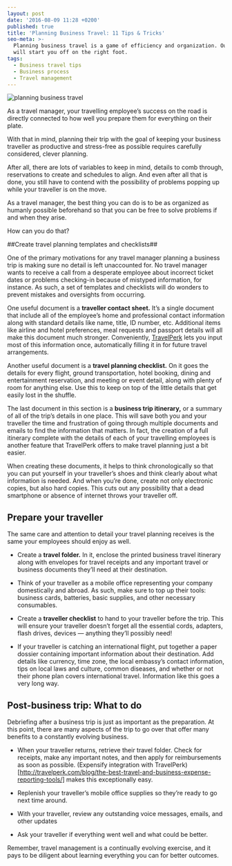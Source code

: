 ```yaml
---
layout: post
date: '2016-08-09 11:28 +0200'
published: true
title: 'Planning Business Travel: 11 Tips & Tricks'
seo-meta: >-
  Planning business travel is a game of efficiency and organization. Our guide
  will start you off on the right foot.
tags:
  - Business travel tips
  - Business process
  - Travel management
---
```

![planning business travel]({{site.baseurl}}/blog-media/planning-business-travel.png)

As a travel manager, your travelling employee’s success on the road is directly connected to how well you prepare them for everything on their plate. 

With that in mind, planning their trip with the goal of keeping your business traveller as productive and stress-free as possible requires carefully considered, clever planning. 

After all, there are lots of variables to keep in mind, details to comb through, reservations to create and schedules to align. And even after all that is done, you still have to contend with the possibility of problems popping up while your traveller is on the move. 

As a travel manager, the best thing you can do is to be as organized as humanly possible beforehand so that you can be free to solve problems if and when they arise. 

How can you do that?  

##Create travel planning templates and checklists##

One of the primary motivations for any travel manager planning a business trip is making sure no detail is left unaccounted for. No travel manager wants to receive a call from a desperate employee about incorrect ticket dates or problems checking-in because of mistyped information, for instance. As such, a set of templates and checklists will do wonders to prevent mistakes and oversights from occurring. 

One useful document is a **traveller contact sheet.** It’s a single document that include all of the employee’s home and professional contact information along with standard details like name, title, ID number, etc. Additional items like airline and hotel preferences, meal requests and passport details will all make this document much stronger. Conveniently, [TravelPerk](http://travelperk.com/) lets you input most of this information once, automatically filling it in for future travel arrangements. 

Another useful document is a **travel planning checklist.** On it goes the details for every flight, ground transportation, hotel booking, dining and entertainment reservation, and meeting or event detail, along with plenty of room for anything else. Use this to keep on top of the little details that get easily lost in the shuffle. 

The last document in this section is a **business trip itinerary,** or a summary of all of the trip’s details in one place. This will save both you and your traveller the time and frustration of going through multiple documents and emails to find the information that matters. In fact, the creation of a full itinerary complete with the details of each of your travelling employees is another feature that TravelPerk offers to make travel planning just a bit easier.

When creating these documents, it helps to think chronologically so that you can put yourself in your traveller’s shoes and think clearly about what information is needed. And when you’re done, create not only electronic copies, but also hard copies. This cuts out any possibility that a dead smartphone or absence of internet throws your traveller off. 

## Prepare your traveller ##

The same care and attention to detail your travel planning receives is the same your employees should enjoy as well. 

- Create a **travel folder.** In it, enclose the printed business travel itinerary along with envelopes for travel receipts and any important travel or business documents they’ll need at their destination.
    
- Think of your traveller as a mobile office representing your company domestically and abroad. As such, make sure to top up their tools: business cards, batteries, basic supplies, and other necessary consumables. 
    
- Create a **traveller checklist** to hand to your traveller before the trip. This will ensure your traveller doesn’t forget all the essential cords, adapters, flash drives, devices — anything they’ll possibly need! 
	
- If your traveller is catching an international flight, put together a paper dossier containing important information about their destination. Add details like currency, time zone, the local embassy’s contact information, tips on local laws and culture, common diseases, and whether or not their phone plan covers international travel. Information like this goes a very long way. 

## Post-business trip: What to do ##

Debriefing after a business trip is just as important as the preparation. At this point, there are many aspects of the trip to go over that offer many benefits to a constantly evolving business. 

- When your traveller returns, retrieve their travel folder. Check for receipts, make any important notes, and then apply for reimbursements as soon as possible. (Expensify integration with TravelPerk)[http://travelperk.com/blog/the-best-travel-and-business-expense-reporting-tools/] makes this exceptionally easy. 

- Replenish your traveller’s mobile office supplies so they’re ready to go next time around.

- With your traveller, review any outstanding voice messages, emails, and other updates 

- Ask your traveller if everything went well and what could be better. 

Remember, travel management is a continually evolving exercise, and it pays to be diligent about learning everything you can for better outcomes.


<!-- Start of Leadin Embed -->
  <script type="text/javascript" src="//js.leadin.com/js/v1/2471398.js" id="LeadinEmbed-2471398" crossorigin="use-credentials" async defer></script>
<!-- End of Leadin Embed -->
